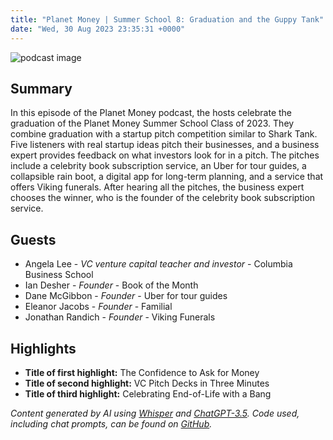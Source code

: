 ```yaml
---
title: "Planet Money | Summer School 8: Graduation and the Guppy Tank"
date: "Wed, 30 Aug 2023 23:35:31 +0000"
---
```


![podcast image](https://media.npr.org/assets/img/2022/10/24/pm_new_tile_2022_sq-b4af5aab11c84cfae38eafa1db74a6da943d4e7f.jpg?s=1400&c=66&f=jpg)

## Summary

In this episode of the Planet Money podcast, the hosts celebrate the graduation of the Planet Money Summer School Class of 2023. They combine graduation with a startup pitch competition similar to Shark Tank. Five listeners with real startup ideas pitch their businesses, and a business expert provides feedback on what investors look for in a pitch. The pitches include a celebrity book subscription service, an Uber for tour guides, a collapsible rain boot, a digital app for long-term planning, and a service that offers Viking funerals. After hearing all the pitches, the business expert chooses the winner, who is the founder of the celebrity book subscription service.

## Guests

- Angela Lee - _VC venture capital teacher and investor_ - Columbia Business School
- Ian Desher - _Founder_ - Book of the Month
- Dane McGibbon - _Founder_ - Uber for tour guides
- Eleanor Jacobs - _Founder_ - Familial
- Jonathan Randich - _Founder_ - Viking Funerals

## Highlights

- **Title of first highlight:** The Confidence to Ask for Money
- **Title of second highlight:** VC Pitch Decks in Three Minutes
- **Title of third highlight:** Celebrating End-of-Life with a Bang

_Content generated by AI using [Whisper](https://openai.com/research/whisper) and [ChatGPT-3.5](https://openai.com/blog/chatgpt). Code used, including chat prompts, can be found on [GitHub](https://github.com/dustinbrownman/podcast-parser/blob/main/app/functions.py)._
